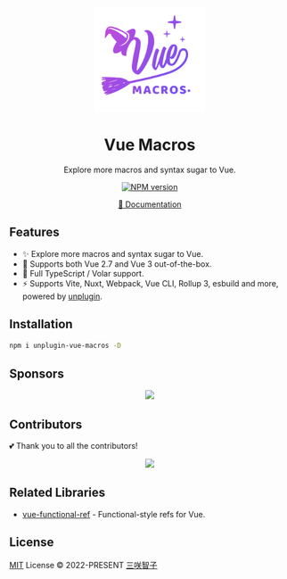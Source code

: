 <p align="center">
  <img src="./docs/public/logo.svg" width="200px" />
</p>

<h1 align="center">Vue Macros</h1>

<p align="center">Explore more macros and syntax sugar to Vue.</p>

<p align="center">
  <a href="https://npmjs.com/package/unplugin-vue-macros">
    <img src="https://img.shields.io/npm/v/unplugin-vue-macros.svg" alt="NPM version">
  </a>
</p>

<p align="center">
  <a href="https://vue-macros.sxzz.moe/">📜 Documentation</a>
</p>

## Features

- ✨ Explore more macros and syntax sugar to Vue.
- 💚 Supports both Vue 2.7 and Vue 3 out-of-the-box.
- 🦾 Full TypeScript / Volar support.
- ⚡️ Supports Vite, Nuxt, Webpack, Vue CLI, Rollup 3, esbuild and more, powered by [unplugin](https://github.com/unjs/unplugin).

## Installation

```bash
npm i unplugin-vue-macros -D
```

## Sponsors

<p align="center">
  <a href="https://cdn.jsdelivr.net/gh/sxzz/sponsors/sponsors.wide.svg">
    <img src='https://cdn.jsdelivr.net/gh/sxzz/sponsors/sponsors.wide.svg'/>
  </a>
</p>

## Contributors

💕 Thank you to all the contributors!

<p align="center">
  <a href="https://github.com/sxzz/vue-macros/graphs/contributors">
    <img src="https://contrib.rocks/image?repo=sxzz/vue-macros" />
  </a>
</p>

## Related Libraries

- [vue-functional-ref](https://github.com/sxzz/vue-functional-ref) - Functional-style refs for Vue.

## License

[MIT](./LICENSE) License © 2022-PRESENT [三咲智子](https://github.com/sxzz)
